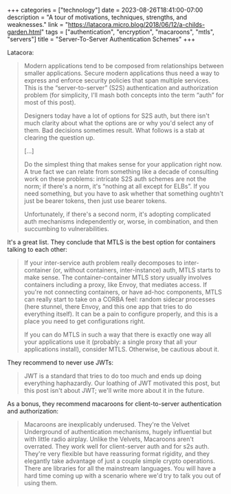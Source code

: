 +++
categories = ["technology"]
date = 2023-08-26T18:41:00-07:00
description = "A tour of motivations, techniques, strengths, and weaknesses."
link = "https://latacora.micro.blog/2018/06/12/a-childs-garden.html"
tags = ["authentication", "encryption", "macaroons", "mtls", "servers"]
title = "Server-To-Server Authentication Schemes"
+++

Latacora:

>Modern applications tend to be composed from relationships between smaller applications. Secure modern applications thus need a way to express and enforce security policies that span multiple services. This is the “server-to-server” (S2S) authentication and authorization problem (for simplicity, I'll mash both concepts into the term “auth” for most of this post).
>
>Designers today have a lot of options for S2S auth, but there isn't much clarity about what the options are or why you'd select any of them. Bad decisions sometimes result. What follows is a stab at clearing the question up.
>
>[...]
>
>Do the simplest thing that makes sense for your application right now. A true fact we can relate from something like a decade of consulting work on these problems: intricate S2S auth schemes are not the norm; if there's a norm, it's “nothing at all except for ELBs”. If you need something, but you have to ask whether that something oughtn't just be bearer tokens, then just use bearer tokens.
>
>Unfortunately, if there's a second norm, it's adopting complicated auth mechanisms independently or, worse, in combination, and then succumbing to vulnerabilities.

It's a great list. They conclude that MTLS is the best option for containers talking to each other:

>If your inter-service auth problem really decomposes to inter-container (or, without containers, inter-instance) auth, MTLS starts to make sense. The container-container MTLS story usually involves containers including a proxy, like Envoy, that mediates access. If you're not connecting containers, or have ad-hoc components, MTLS can really start to take on a CORBA feel: random sidecar processes (here stunnel, there Envoy, and this one app that tries to do everything itself). It can be a pain to configure properly, and this is a place you need to get configurations right.
>
>If you can do MTLS in such a way that there is exactly one way all your applications use it (probably: a single proxy that all your applications install), consider MTLS. Otherwise, be cautious about it.

They recommend to never use JWTs:

>JWT is a standard that tries to do too much and ends up doing everything haphazardly. Our loathing of JWT motivated this post, but this post isn't about JWT; we'll write more about it in the future.

As a bonus, they recommend macaroons for client-to-server authentication and authorization:

>Macaroons are inexplicably underused. They're the Velvet Underground of authentication mechanisms, hugely influential but with little radio airplay. Unlike the Velvets, Macaroons aren't overrated. They work well for client-server auth and for s2s auth. They're very flexible but have reassuring format rigidity, and they elegantly take advantage of just a couple simple crypto operations. There are libraries for all the mainstream languages. You will have a hard time coming up with a scenario where we'd try to talk you out of using them.
